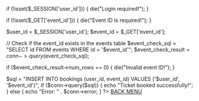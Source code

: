 <!DOCTYPE html>
<html lang="en">
<head>
    <meta charset="UTF-8">
    <meta name="viewport" content="width=device-width, initial-scale=1.0">
    <title>BOOKING Tickets</title>
    <link rel="stylesheet" href="styles.css">
</head>
<body>
<?php
session_start();
$conn = new mysqli("localhost", "root", "", "event_management");

if (!isset($_SESSION['user_id'])) {
    die("Login required!");
}

if (!isset($_GET['event_id'])) {
    die("Event ID is required!");
}

$user_id = $_SESSION['user_id'];
$event_id = $_GET['event_id'];

// Check if the event_id exists in the events table
$event_check_sql = "SELECT id FROM events WHERE id = '$event_id'";
$event_check_result = $conn->query($event_check_sql);

if ($event_check_result->num_rows == 0) {
    die("Invalid event ID!");
}

$sql = "INSERT INTO bookings (user_id, event_id) VALUES ('$user_id', '$event_id')";
if ($conn->query($sql)) {
    echo "Ticket booked successfully!";
} else {
    echo "Error: " . $conn->error;
}
?>
  <a href="index.php">BACK MENU</a>  
</body>
</html>
